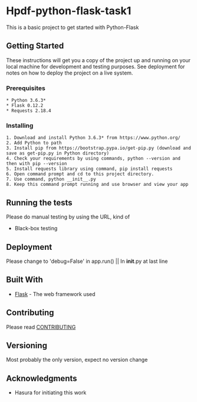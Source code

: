 # Hpdf-python-flask-task1
This is a basic project to get started with Python-Flask

## Getting Started

These instructions will get you a copy of the project up and running on your local machine for development and testing purposes. See deployment for notes on how to deploy the project on a live system.

### Prerequisites

```
* Python 3.6.3*
* Flask 0.12.2
* Requests 2.18.4
```

### Installing

```
1. Download and install Python 3.6.3* from https://www.python.org/
2. Add Python to path
3. Install pip from https://bootstrap.pypa.io/get-pip.py (download and save as get-pip.py in Python directory)
4. Check your requirements by using commands, python --version and then with pip --version
5. Install requests library using command, pip install requests
6. Open command prompt and cd to this project directory.
7. Use command, python __init__.py
8. Keep this command prompt running and use browser and view your app
```

## Running the tests

Please do manual testing by using the URL, kind of 
* Black-box testing

## Deployment

Please change to 'debug=False' in app.run() || In __init__.py at last line

## Built With

* [Flask](http://flask.pocoo.org/) - The web framework used

## Contributing

Please read [CONTRIBUTING](https://github.com/modernwarfareuplink/hpdf-task1/blob/master/CONTRIBUTING)

## Versioning

Most probably the only version, expect no version change




## Acknowledgments

* Hasura for initiating this work
